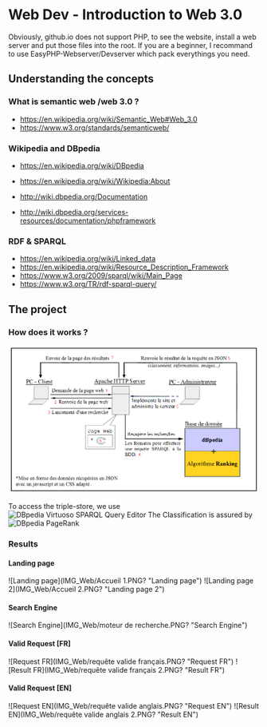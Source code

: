 # Web Dev - Introduction to Web 3.0

Obviously, github.io does not support PHP, to see the website, install a web server and put those files into the root.
If you are a beginner, I recommand to use EasyPHP-Webserver/Devserver which pack everythings you need.

## Understanding the concepts

### What is semantic web /web 3.0 ?
- https://en.wikipedia.org/wiki/Semantic_Web#Web_3.0
- https://www.w3.org/standards/semanticweb/

### Wikipedia and DBpedia
- https://en.wikipedia.org/wiki/DBpedia
- https://en.wikipedia.org/wiki/Wikipedia:About

- http://wiki.dbpedia.org/Documentation
- http://wiki.dbpedia.org/services-resources/documentation/phpframework

### RDF & SPARQL
- https://en.wikipedia.org/wiki/Linked_data
- https://en.wikipedia.org/wiki/Resource_Description_Framework
- https://www.w3.org/2009/sparql/wiki/Main_Page
- https://www.w3.org/TR/rdf-sparql-query/

## The project

### How does it works ?
![Project Architecture](IMG_Web/Architecture.png? "Project Architecture")

To access the triple-store, we use ![DBpedia Virtuoso SPARQL Query Editor](http://dbpedia.org/sparql)
The Classification is assured by ![DBpedia PageRank](http://people.aifb.kit.edu/ath/)

### Results

#### Landing page
![Landing page](IMG_Web/Accueil 1.PNG? "Landing page")
![Landing page 2](IMG_Web/Accueil 2.PNG? "Landing page 2")

#### Search Engine
![Search Engine](IMG_Web/moteur de recherche.PNG? "Search Engine")

#### Valid Request [FR]
![Request FR](IMG_Web/requête valide français.PNG? "Request FR")
![Result FR](IMG_Web/requête valide français 2.PNG? "Result FR")

#### Valid Request [EN]
![Request EN](IMG_Web/requête valide anglais.PNG? "Request EN")
![Result EN](IMG_Web/requête valide anglais 2.PNG? "Result EN")
